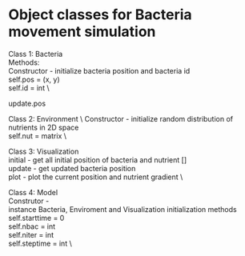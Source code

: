 # Object classes for Bacteria movement simulation

Class 1: Bacteria \
Methods: \
Constructor - initialize bacteria position and bacteria id \
self.pos = (x, y) \
self.id = int \

update.pos

Class 2: Environment \ 
Constructor - initialize random distribution of nutrients in 2D space \
self.nut = matrix \

Class 3: Visualization \
initial - get all initial position of bacteria and nutrient [] \
update - get updated bacteria position \
plot - plot the current position and nutrient gradient \

Class 4: Model \
Construtor - \
instance Bacteria, Enviroment and Visualization initialization methods \
self.starttime = 0 \
self.nbac = int \
self.niter = int \
self.steptime = int \







